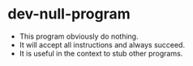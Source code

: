 # dev-null-program
- This program obviously do nothing.
- It will accept all instructions and always succeed.
- It is useful in the context to stub other programs.
